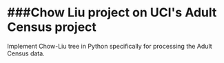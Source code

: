 ###Chow Liu project on UCI's Adult Census project
=======
Implement Chow-Liu tree in Python specifically for processing the Adult Census data.



